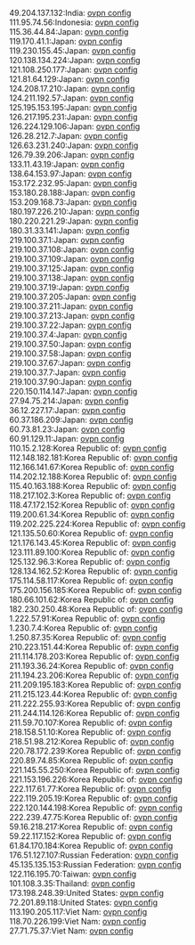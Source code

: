 49.204.137.132:India: [ovpn config](vpn/49_204_137_132.ovpn)  
111.95.74.56:Indonesia: [ovpn config](vpn/111_95_74_56.ovpn)  
115.36.44.84:Japan: [ovpn config](vpn/115_36_44_84.ovpn)  
119.170.41.1:Japan: [ovpn config](vpn/119_170_41_1.ovpn)  
119.230.155.45:Japan: [ovpn config](vpn/119_230_155_45.ovpn)  
120.138.134.224:Japan: [ovpn config](vpn/120_138_134_224.ovpn)  
121.108.250.177:Japan: [ovpn config](vpn/121_108_250_177.ovpn)  
121.81.64.129:Japan: [ovpn config](vpn/121_81_64_129.ovpn)  
124.208.17.210:Japan: [ovpn config](vpn/124_208_17_210.ovpn)  
124.211.192.57:Japan: [ovpn config](vpn/124_211_192_57.ovpn)  
125.195.153.195:Japan: [ovpn config](vpn/125_195_153_195.ovpn)  
126.217.195.231:Japan: [ovpn config](vpn/126_217_195_231.ovpn)  
126.224.129.106:Japan: [ovpn config](vpn/126_224_129_106.ovpn)  
126.28.212.7:Japan: [ovpn config](vpn/126_28_212_7.ovpn)  
126.63.231.240:Japan: [ovpn config](vpn/126_63_231_240.ovpn)  
126.79.39.206:Japan: [ovpn config](vpn/126_79_39_206.ovpn)  
133.11.43.19:Japan: [ovpn config](vpn/133_11_43_19.ovpn)  
138.64.153.97:Japan: [ovpn config](vpn/138_64_153_97.ovpn)  
153.172.232.95:Japan: [ovpn config](vpn/153_172_232_95.ovpn)  
153.180.28.188:Japan: [ovpn config](vpn/153_180_28_188.ovpn)  
153.209.168.73:Japan: [ovpn config](vpn/153_209_168_73.ovpn)  
180.197.226.210:Japan: [ovpn config](vpn/180_197_226_210.ovpn)  
180.220.221.29:Japan: [ovpn config](vpn/180_220_221_29.ovpn)  
180.31.33.141:Japan: [ovpn config](vpn/180_31_33_141.ovpn)  
219.100.37.1:Japan: [ovpn config](vpn/219_100_37_1.ovpn)  
219.100.37.108:Japan: [ovpn config](vpn/219_100_37_108.ovpn)  
219.100.37.109:Japan: [ovpn config](vpn/219_100_37_109.ovpn)  
219.100.37.125:Japan: [ovpn config](vpn/219_100_37_125.ovpn)  
219.100.37.138:Japan: [ovpn config](vpn/219_100_37_138.ovpn)  
219.100.37.19:Japan: [ovpn config](vpn/219_100_37_19.ovpn)  
219.100.37.205:Japan: [ovpn config](vpn/219_100_37_205.ovpn)  
219.100.37.211:Japan: [ovpn config](vpn/219_100_37_211.ovpn)  
219.100.37.213:Japan: [ovpn config](vpn/219_100_37_213.ovpn)  
219.100.37.22:Japan: [ovpn config](vpn/219_100_37_22.ovpn)  
219.100.37.4:Japan: [ovpn config](vpn/219_100_37_4.ovpn)  
219.100.37.50:Japan: [ovpn config](vpn/219_100_37_50.ovpn)  
219.100.37.58:Japan: [ovpn config](vpn/219_100_37_58.ovpn)  
219.100.37.67:Japan: [ovpn config](vpn/219_100_37_67.ovpn)  
219.100.37.7:Japan: [ovpn config](vpn/219_100_37_7.ovpn)  
219.100.37.90:Japan: [ovpn config](vpn/219_100_37_90.ovpn)  
220.150.114.147:Japan: [ovpn config](vpn/220_150_114_147.ovpn)  
27.94.75.214:Japan: [ovpn config](vpn/27_94_75_214.ovpn)  
36.12.227.17:Japan: [ovpn config](vpn/36_12_227_17.ovpn)  
60.37.186.209:Japan: [ovpn config](vpn/60_37_186_209.ovpn)  
60.73.81.23:Japan: [ovpn config](vpn/60_73_81_23.ovpn)  
60.91.129.11:Japan: [ovpn config](vpn/60_91_129_11.ovpn)  
110.15.2.128:Korea Republic of: [ovpn config](vpn/110_15_2_128.ovpn)  
112.148.182.181:Korea Republic of: [ovpn config](vpn/112_148_182_181.ovpn)  
112.166.141.67:Korea Republic of: [ovpn config](vpn/112_166_141_67.ovpn)  
114.202.12.188:Korea Republic of: [ovpn config](vpn/114_202_12_188.ovpn)  
115.40.163.188:Korea Republic of: [ovpn config](vpn/115_40_163_188.ovpn)  
118.217.102.3:Korea Republic of: [ovpn config](vpn/118_217_102_3.ovpn)  
118.47.172.152:Korea Republic of: [ovpn config](vpn/118_47_172_152.ovpn)  
119.200.61.34:Korea Republic of: [ovpn config](vpn/119_200_61_34.ovpn)  
119.202.225.224:Korea Republic of: [ovpn config](vpn/119_202_225_224.ovpn)  
121.135.50.60:Korea Republic of: [ovpn config](vpn/121_135_50_60.ovpn)  
121.176.143.45:Korea Republic of: [ovpn config](vpn/121_176_143_45.ovpn)  
123.111.89.100:Korea Republic of: [ovpn config](vpn/123_111_89_100.ovpn)  
125.132.96.3:Korea Republic of: [ovpn config](vpn/125_132_96_3.ovpn)  
128.134.162.52:Korea Republic of: [ovpn config](vpn/128_134_162_52.ovpn)  
175.114.58.117:Korea Republic of: [ovpn config](vpn/175_114_58_117.ovpn)  
175.200.156.185:Korea Republic of: [ovpn config](vpn/175_200_156_185.ovpn)  
180.66.101.62:Korea Republic of: [ovpn config](vpn/180_66_101_62.ovpn)  
182.230.250.48:Korea Republic of: [ovpn config](vpn/182_230_250_48.ovpn)  
1.222.57.91:Korea Republic of: [ovpn config](vpn/1_222_57_91.ovpn)  
1.230.7.4:Korea Republic of: [ovpn config](vpn/1_230_7_4.ovpn)  
1.250.87.35:Korea Republic of: [ovpn config](vpn/1_250_87_35.ovpn)  
210.223.151.44:Korea Republic of: [ovpn config](vpn/210_223_151_44.ovpn)  
211.114.178.203:Korea Republic of: [ovpn config](vpn/211_114_178_203.ovpn)  
211.193.36.24:Korea Republic of: [ovpn config](vpn/211_193_36_24.ovpn)  
211.194.23.206:Korea Republic of: [ovpn config](vpn/211_194_23_206.ovpn)  
211.209.195.183:Korea Republic of: [ovpn config](vpn/211_209_195_183.ovpn)  
211.215.123.44:Korea Republic of: [ovpn config](vpn/211_215_123_44.ovpn)  
211.222.255.93:Korea Republic of: [ovpn config](vpn/211_222_255_93.ovpn)  
211.244.114.126:Korea Republic of: [ovpn config](vpn/211_244_114_126.ovpn)  
211.59.70.107:Korea Republic of: [ovpn config](vpn/211_59_70_107.ovpn)  
218.158.51.10:Korea Republic of: [ovpn config](vpn/218_158_51_10.ovpn)  
218.51.98.212:Korea Republic of: [ovpn config](vpn/218_51_98_212.ovpn)  
220.78.172.239:Korea Republic of: [ovpn config](vpn/220_78_172_239.ovpn)  
220.89.74.85:Korea Republic of: [ovpn config](vpn/220_89_74_85.ovpn)  
221.145.55.250:Korea Republic of: [ovpn config](vpn/221_145_55_250.ovpn)  
221.153.196.226:Korea Republic of: [ovpn config](vpn/221_153_196_226.ovpn)  
222.117.61.77:Korea Republic of: [ovpn config](vpn/222_117_61_77.ovpn)  
222.119.205.19:Korea Republic of: [ovpn config](vpn/222_119_205_19.ovpn)  
222.120.144.198:Korea Republic of: [ovpn config](vpn/222_120_144_198.ovpn)  
222.239.47.75:Korea Republic of: [ovpn config](vpn/222_239_47_75.ovpn)  
59.16.218.217:Korea Republic of: [ovpn config](vpn/59_16_218_217.ovpn)  
59.22.117.152:Korea Republic of: [ovpn config](vpn/59_22_117_152.ovpn)  
61.84.170.184:Korea Republic of: [ovpn config](vpn/61_84_170_184.ovpn)  
176.51.127.107:Russian Federation: [ovpn config](vpn/176_51_127_107.ovpn)  
45.135.135.153:Russian Federation: [ovpn config](vpn/45_135_135_153.ovpn)  
122.116.195.70:Taiwan: [ovpn config](vpn/122_116_195_70.ovpn)  
101.108.3.35:Thailand: [ovpn config](vpn/101_108_3_35.ovpn)  
173.198.248.39:United States: [ovpn config](vpn/173_198_248_39.ovpn)  
72.201.89.118:United States: [ovpn config](vpn/72_201_89_118.ovpn)  
113.190.205.117:Viet Nam: [ovpn config](vpn/113_190_205_117.ovpn)  
118.70.226.199:Viet Nam: [ovpn config](vpn/118_70_226_199.ovpn)  
27.71.75.37:Viet Nam: [ovpn config](vpn/27_71_75_37.ovpn)  
